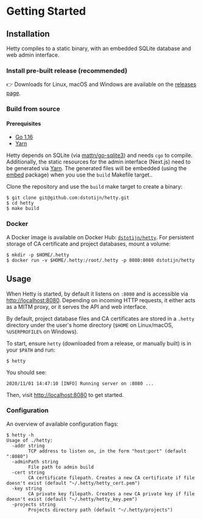 # Getting Started

## Installation

Hetty compiles to a static binary, with an embedded SQLite database and web
admin interface.

### Install pre-built release (recommended)

👉 Downloads for Linux, macOS and Windows are available on the [releases page](https://github.com/dstotijn/hetty/releases).

### Build from source

#### Prerequisites

- [Go 1.16](https://golang.org/)
- [Yarn](https://yarnpkg.com/)

Hetty depends on SQLite (via [mattn/go-sqlite3](https://github.com/mattn/go-sqlite3))
and needs `cgo` to compile. Additionally, the static resources for the admin interface
(Next.js) need to be generated via [Yarn](https://yarnpkg.com/). The generated
files will be embedded (using the [embed](https://golang.org/pkg/embed/) package)
when you use the `build` Makefile target..

Clone the repository and use the `build` make target to create a binary:

```
$ git clone git@github.com:dstotijn/hetty.git
$ cd hetty
$ make build
```

### Docker

A Docker image is available on Docker Hub: [`dstotijn/hetty`](https://hub.docker.com/r/dstotijn/hetty).
For persistent storage of CA certificate and project databases, mount a volume:

```
$ mkdir -p $HOME/.hetty
$ docker run -v $HOME/.hetty:/root/.hetty -p 8080:8080 dstotijn/hetty
```

## Usage

When Hetty is started, by default it listens on `:8080` and is accessible via
[http://localhost:8080](http://localhost:8080). Depending on incoming HTTP
requests, it either acts as a MITM proxy, or it serves the API and web interface.

By default, project database files and CA certificates are stored in a `.hetty`
directory under the user's home directory (`$HOME` on Linux/macOS, `%USERPROFILE%`
on Windows).

To start, ensure `hetty` (downloaded from a release, or manually built) is in your
`$PATH` and run:

```
$ hetty
```

You should see:

```
2020/11/01 14:47:10 [INFO] Running server on :8080 ...
```

Then, visit [http://localhost:8080](http://localhost:8080) to get started.

### Configuration

An overview of available configuration flags:

```
$ hetty -h
Usage of ./hetty:
  -addr string
        TCP address to listen on, in the form "host:port" (default ":8080")
  -adminPath string
        File path to admin build
  -cert string
        CA certificate filepath. Creates a new CA certificate if file doesn't exist (default "~/.hetty/hetty_cert.pem")
  -key string
        CA private key filepath. Creates a new CA private key if file doesn't exist (default "~/.hetty/hetty_key.pem")
  -projects string
        Projects directory path (default "~/.hetty/projects")
```
